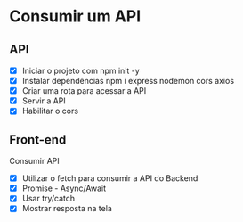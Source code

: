 # Consumir um API

## API
- [x] Iniciar o projeto com npm init -y
- [x] Instalar dependências npm i express nodemon cors axios
- [x] Criar uma rota para acessar a API
- [x] Servir a API
- [x] Habilitar o cors

## Front-end
Consumir API
- [x] Utilizar o fetch para consumir a API do Backend
- [x] Promise - Async/Await
- [x] Usar try/catch
- [x] Mostrar resposta na tela